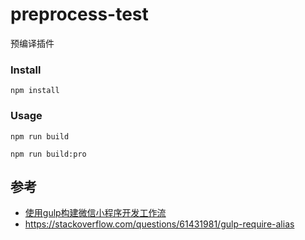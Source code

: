 # preprocess-test
预编译插件

### Install
```
npm install
```

### Usage

```
npm run build

npm run build:pro
```
## 参考
+ [使用gulp构建微信小程序开发工作流](https://juejin.cn/post/6844904100849680398)
+ https://stackoverflow.com/questions/61431981/gulp-require-alias
